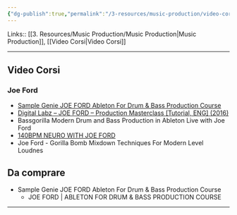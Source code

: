 ```yaml
---
{"dg-publish":true,"permalink":"/3-resources/music-production/video-corsi-artist/","tags":["type/dashboard/MOC"]}
---
```


Links:: [[3. Resources/Music Production/Music Production\|Music Production]], [[Video Corsi\|Video Corsi]]

---
## Video Corsi

### Joe Ford

- [Sample Genie JOE FORD Ableton For Drum & Bass Production Course](https://audioz.download/request/170657-req-joe-ford-ableton-for-drum-bass-production-course.html)
- [Digital Labz – JOE FORD – Production Masterclass \[Tutorial, ENG\] (2016)](https://samplestorrent.com/digital-labz-joe-ford-production-masterclass-tutorial-eng/)
- Bassgorilla Modern Drum and Bass Production in Ableton Live with Joe Ford
- [140BPM NEURO WITH JOE FORD](https://sampletorrent.info/bassgorilla-140-bpm-neuro-with-joe-ford-tutorial-synthic4te/)
- Joe Ford - Gorilla Bomb Mixdown Techniques For Modern Level Loudnes

## Da comprare

- Sample Genie JOE FORD Ableton For Drum & Bass Production Course
	- JOE FORD | ABLETON FOR DRUM & BASS PRODUCTION COURSE


--- 


